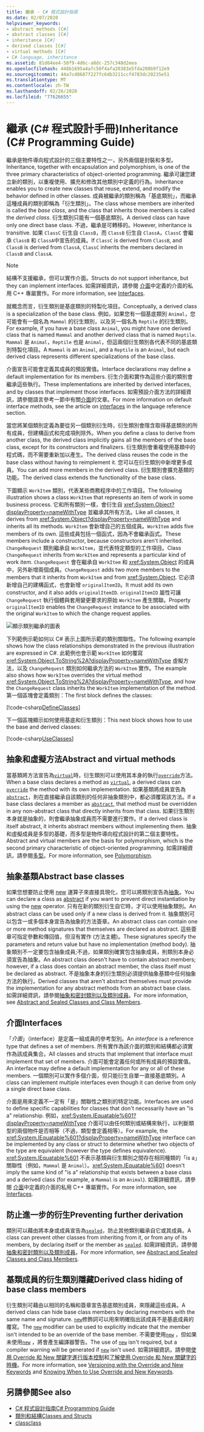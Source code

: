 ```yaml
---
title: 繼承 - C# 程式設計指南
ms.date: 02/07/2020
helpviewer_keywords:
- abstract methods [C#]
- abstract classes [C#]
- inheritance [C#]
- derived classes [C#]
- virtual methods [C#]
- C# language, inheritance
ms.assetid: 81d64ee4-50f9-4d6c-a8dc-257c348d2eea
ms.openlocfilehash: 448b1695a4afc50f4afa20383e5fda280b9f12e9
ms.sourcegitcommit: 44a7cd8687f227fc6db3211ccf4783dc20235e51
ms.translationtype: MT
ms.contentlocale: zh-TW
ms.lasthandoff: 02/26/2020
ms.locfileid: "77626655"
---
```

# <a name="inheritance-c-programming-guide"></a><span data-ttu-id="344d3-102">繼承 (C# 程式設計手冊)</span><span class="sxs-lookup"><span data-stu-id="344d3-102">Inheritance (C# Programming Guide)</span></span>

<span data-ttu-id="344d3-103">繼承是物件導向程式設計的三個主要特性之一，另外兩個是封裝和多型。</span><span class="sxs-lookup"><span data-stu-id="344d3-103">Inheritance, together with encapsulation and polymorphism, is one of the three primary characteristics of object-oriented programming.</span></span> <span data-ttu-id="344d3-104">繼承可讓您建立新的類別，以重複使用、擴充和修改其他類別中定義的行為。</span><span class="sxs-lookup"><span data-stu-id="344d3-104">Inheritance enables you to create new classes that reuse, extend, and modify the behavior defined in other classes.</span></span> <span data-ttu-id="344d3-105">成員被繼承的類別稱為「基底類別」，而繼承這種成員的類別即稱為「衍生類別」。</span><span class="sxs-lookup"><span data-stu-id="344d3-105">The class whose members are inherited is called the *base class*, and the class that inherits those members is called the *derived class*.</span></span> <span data-ttu-id="344d3-106">衍生類別只能有一個基底類別。</span><span class="sxs-lookup"><span data-stu-id="344d3-106">A derived class can have only one direct base class.</span></span> <span data-ttu-id="344d3-107">不過，繼承是可轉移的。</span><span class="sxs-lookup"><span data-stu-id="344d3-107">However, inheritance is transitive.</span></span> <span data-ttu-id="344d3-108">如果 `ClassC` 衍生自 `ClassB`，而 `ClassB` 衍生自 `ClassA`，`ClassC` 會繼承 `ClassB` 和 `ClassA`中宣告的成員。</span><span class="sxs-lookup"><span data-stu-id="344d3-108">If `ClassC` is derived from `ClassB`, and `ClassB` is derived from `ClassA`, `ClassC` inherits the members declared in `ClassB` and `ClassA`.</span></span>

> [!NOTE]
> <span data-ttu-id="344d3-109">結構不支援繼承，但可以實作介面。</span><span class="sxs-lookup"><span data-stu-id="344d3-109">Structs do not support inheritance, but they can implement interfaces.</span></span> <span data-ttu-id="344d3-110">如需詳細資訊，請參閱 [介面](../interfaces/index.md)中定義的介面的私用 C++ 專屬實作。</span><span class="sxs-lookup"><span data-stu-id="344d3-110">For more information, see [Interfaces](../interfaces/index.md).</span></span>

<span data-ttu-id="344d3-111">就概念而言，衍生類別是基底類別的特製化項目。</span><span class="sxs-lookup"><span data-stu-id="344d3-111">Conceptually, a derived class is a specialization of the base class.</span></span> <span data-ttu-id="344d3-112">例如，如果您有一個基底類別 `Animal`，您可能會有一個名為 `Mammal` 的衍生類別，以及另一個名為 `Reptile` 的衍生類別。</span><span class="sxs-lookup"><span data-stu-id="344d3-112">For example, if you have a base class `Animal`, you might have one derived class that is named `Mammal` and another derived class that is named `Reptile`.</span></span> <span data-ttu-id="344d3-113">`Mammal` 是 `Animal`，`Reptile` 也是 `Animal`，但這兩個衍生類別各代表不同的基底類別特製化項目。</span><span class="sxs-lookup"><span data-stu-id="344d3-113">A `Mammal` is an `Animal`, and a `Reptile` is an `Animal`, but each derived class represents different specializations of the base class.</span></span>

<span data-ttu-id="344d3-114">介面宣告可能會定義其成員的預設實值。</span><span class="sxs-lookup"><span data-stu-id="344d3-114">Interface declarations may define a default implementation for its members.</span></span> <span data-ttu-id="344d3-115">衍生介面和實作為這些介面的類別會繼承這些執行。</span><span class="sxs-lookup"><span data-stu-id="344d3-115">These implementations are inherited by derived interfaces, and by classes that implement those interfaces.</span></span> <span data-ttu-id="344d3-116">如需預設介面方法的詳細資訊，請參閱語言參考一節中有關[介面](../../language-reference/keywords/interface.md)的文章。</span><span class="sxs-lookup"><span data-stu-id="344d3-116">For more information on default interface methods, see the article on [interfaces](../../language-reference/keywords/interface.md) in the language reference section.</span></span>

<span data-ttu-id="344d3-117">當您將某個類別定義為要從另一個類別衍生時，衍生類別會隱含取得基底類別的所有成員，但建構函式和完成項則除外。</span><span class="sxs-lookup"><span data-stu-id="344d3-117">When you define a class to derive from another class, the derived class implicitly gains all the members of the base class, except for its constructors and finalizers.</span></span> <span data-ttu-id="344d3-118">衍生類別會重複使用基類中的程式碼，而不需要重新加以產生。</span><span class="sxs-lookup"><span data-stu-id="344d3-118">The derived class reuses the code in the base class without having to reimplement it.</span></span> <span data-ttu-id="344d3-119">您可以在衍生類別中新增更多成員。</span><span class="sxs-lookup"><span data-stu-id="344d3-119">You can add more members in the derived class.</span></span> <span data-ttu-id="344d3-120">衍生類別會擴充基類的功能。</span><span class="sxs-lookup"><span data-stu-id="344d3-120">The derived class extends the functionality of the base class.</span></span>

<span data-ttu-id="344d3-121">下圖顯示 `WorkItem` 類別，代表某些商務程序中的工作項目。</span><span class="sxs-lookup"><span data-stu-id="344d3-121">The following illustration shows a class `WorkItem` that represents an item of work in some business process.</span></span> <span data-ttu-id="344d3-122">它和所有類別一樣，會衍生自 <xref:System.Object?displayProperty=nameWithType> 並繼承其所有方法。</span><span class="sxs-lookup"><span data-stu-id="344d3-122">Like all classes, it derives from <xref:System.Object?displayProperty=nameWithType> and inherits all its methods.</span></span> <span data-ttu-id="344d3-123">`WorkItem` 會新增自己的五個成員。</span><span class="sxs-lookup"><span data-stu-id="344d3-123">`WorkItem` adds five members of its own.</span></span> <span data-ttu-id="344d3-124">這些成員包括一個函式，因為不會繼承函式。</span><span class="sxs-lookup"><span data-stu-id="344d3-124">These members include a constructor, because constructors aren't inherited.</span></span> <span data-ttu-id="344d3-125">`ChangeRequest` 類別繼承自 `WorkItem`，並代表特定類型的工作項目。</span><span class="sxs-lookup"><span data-stu-id="344d3-125">Class `ChangeRequest` inherits from `WorkItem` and represents a particular kind of work item.</span></span> <span data-ttu-id="344d3-126">`ChangeRequest` 會在繼承自 `WorkItem` 和 <xref:System.Object> 的成員中，另外新增兩個成員。</span><span class="sxs-lookup"><span data-stu-id="344d3-126">`ChangeRequest` adds two more members to the members that it inherits from `WorkItem` and from <xref:System.Object>.</span></span> <span data-ttu-id="344d3-127">它必須新增自己的建構函式，也會新增 `originalItemID`。</span><span class="sxs-lookup"><span data-stu-id="344d3-127">It must add its own constructor, and it also adds `originalItemID`.</span></span> <span data-ttu-id="344d3-128">`originalItemID` 屬性可讓 `ChangeRequest` 執行個體與套用變更要求的原始 `WorkItem` 產生關聯。</span><span class="sxs-lookup"><span data-stu-id="344d3-128">Property `originalItemID` enables the `ChangeRequest` instance to be associated with the original `WorkItem` to which the change request applies.</span></span>

![顯示類別繼承的圖表](./media/inheritance/class-inheritance-diagram.png)

<span data-ttu-id="344d3-130">下列範例示範如何以 C# 表示上圖所示範的類別關聯性。</span><span class="sxs-lookup"><span data-stu-id="344d3-130">The following example shows how the class relationships demonstrated in the previous illustration are expressed in C#.</span></span> <span data-ttu-id="344d3-131">此範例也會示範 `WorkItem` 如何覆寫 <xref:System.Object.ToString%2A?displayProperty=nameWithType> 虛擬方法，以及 `ChangeRequest` 類別如何繼承方法的 `WorkItem` 實作。</span><span class="sxs-lookup"><span data-stu-id="344d3-131">The example also shows how `WorkItem` overrides the virtual method <xref:System.Object.ToString%2A?displayProperty=nameWithType>, and how the `ChangeRequest` class inherits the `WorkItem` implementation of the method.</span></span> <span data-ttu-id="344d3-132">第一個區塊會定義類別：</span><span class="sxs-lookup"><span data-stu-id="344d3-132">The first block defines the classes:</span></span>

[!code-csharp[DefineClasses](~/samples/snippets/csharp/objectoriented/inheritance.cs#Classes)]

<span data-ttu-id="344d3-133">下一個區塊顯示如何使用基底和衍生類別：</span><span class="sxs-lookup"><span data-stu-id="344d3-133">This next block shows how to use the base and derived classes:</span></span>

[!code-csharp[UseClasses](~/samples/snippets/csharp/objectoriented/inheritance.cs#UseClasses)]

## <a name="abstract-and-virtual-methods"></a><span data-ttu-id="344d3-134">抽象和虛擬方法</span><span class="sxs-lookup"><span data-stu-id="344d3-134">Abstract and virtual methods</span></span>

<span data-ttu-id="344d3-135">當基類將方法宣告為[`virtual`](../../language-reference/keywords/virtual.md)時，衍生類別可以使用其本身的執行[`override`](../../language-reference/keywords/override.md)方法。</span><span class="sxs-lookup"><span data-stu-id="344d3-135">When a base class declares a method as [`virtual`](../../language-reference/keywords/virtual.md), a derived class can [`override`](../../language-reference/keywords/override.md) the method with its own implementation.</span></span> <span data-ttu-id="344d3-136">如果基類將成員宣告為[`abstract`](../../language-reference/keywords/abstract.md)，則在直接繼承自該類別的任何非抽象類別中，都必須覆寫該方法。</span><span class="sxs-lookup"><span data-stu-id="344d3-136">If a base class declares a member as [`abstract`](../../language-reference/keywords/abstract.md), that method must be overridden in any non-abstract class that directly inherits from that class.</span></span> <span data-ttu-id="344d3-137">如果衍生類別本身就是抽象的，則會繼承抽象成員而不需要進行實作。</span><span class="sxs-lookup"><span data-stu-id="344d3-137">If a derived class is itself abstract, it inherits abstract members without implementing them.</span></span> <span data-ttu-id="344d3-138">抽象和虛擬成員是多型的基礎，而多型是物件導向程式設計的第二個主要特性。</span><span class="sxs-lookup"><span data-stu-id="344d3-138">Abstract and virtual members are the basis for polymorphism, which is the second primary characteristic of object-oriented programming.</span></span> <span data-ttu-id="344d3-139">如需詳細資訊，請參閱[多型](./polymorphism.md)。</span><span class="sxs-lookup"><span data-stu-id="344d3-139">For more information, see [Polymorphism](./polymorphism.md).</span></span>

## <a name="abstract-base-classes"></a><span data-ttu-id="344d3-140">抽象基類</span><span class="sxs-lookup"><span data-stu-id="344d3-140">Abstract base classes</span></span>

<span data-ttu-id="344d3-141">如果您想要防止使用 [new](../../language-reference/keywords/abstract.md) 運算子來直接具現化，您可以將類別宣告為[抽象](../../language-reference/operators/new-operator.md)。</span><span class="sxs-lookup"><span data-stu-id="344d3-141">You can declare a class as [abstract](../../language-reference/keywords/abstract.md) if you want to prevent direct instantiation by using the [new](../../language-reference/operators/new-operator.md) operator.</span></span> <span data-ttu-id="344d3-142">只有在新的類別衍生自它時，才可以使用抽象類別。</span><span class="sxs-lookup"><span data-stu-id="344d3-142">An abstract class can be used only if a new class is derived from it.</span></span> <span data-ttu-id="344d3-143">抽象類別可以包含一或多個本身宣告為抽象的方法簽章。</span><span class="sxs-lookup"><span data-stu-id="344d3-143">An abstract class can contain one or more method signatures that themselves are declared as abstract.</span></span> <span data-ttu-id="344d3-144">這些簽章可指定參數和傳回值，但沒有實作 (方法主體)。</span><span class="sxs-lookup"><span data-stu-id="344d3-144">These signatures specify the parameters and return value but have no implementation (method body).</span></span> <span data-ttu-id="344d3-145">抽象類別不一定要包含抽象成員;不過，如果類別確實包含抽象成員，則類別本身必須宣告為抽象。</span><span class="sxs-lookup"><span data-stu-id="344d3-145">An abstract class doesn't have to contain abstract members; however, if a class does contain an abstract member, the class itself must be declared as abstract.</span></span> <span data-ttu-id="344d3-146">不是抽象本身的衍生類別必須提供抽象基類中任何抽象方法的執行。</span><span class="sxs-lookup"><span data-stu-id="344d3-146">Derived classes that aren't abstract themselves must provide the implementation for any abstract methods from an abstract base class.</span></span> <span data-ttu-id="344d3-147">如需詳細資訊，請參閱[抽象和密封類別以及類別成員](abstract-and-sealed-classes-and-class-members.md)。</span><span class="sxs-lookup"><span data-stu-id="344d3-147">For more information, see [Abstract and Sealed Classes and Class Members](abstract-and-sealed-classes-and-class-members.md).</span></span>

## <a name="interfaces"></a><span data-ttu-id="344d3-148">介面</span><span class="sxs-lookup"><span data-stu-id="344d3-148">Interfaces</span></span>

<span data-ttu-id="344d3-149">「*介面*」（interface）是定義一組成員的參考型別。</span><span class="sxs-lookup"><span data-stu-id="344d3-149">An *interface* is a reference type that defines a set of members.</span></span> <span data-ttu-id="344d3-150">所有實作為該介面的類別和結構都必須實作為該成員集合。</span><span class="sxs-lookup"><span data-stu-id="344d3-150">All classes and structs that implement that interface must implement that set of members.</span></span> <span data-ttu-id="344d3-151">介面可能會定義任何或所有成員的預設實值。</span><span class="sxs-lookup"><span data-stu-id="344d3-151">An interface may define a default implementation for any or all of these members.</span></span> <span data-ttu-id="344d3-152">一個類別可以實作多個介面，但只能衍生自單一直接基底類別。</span><span class="sxs-lookup"><span data-stu-id="344d3-152">A class can implement multiple interfaces even though it can derive from only a single direct base class.</span></span>

<span data-ttu-id="344d3-153">介面是用來定義不一定有「是」關聯性之類別的特定功能。</span><span class="sxs-lookup"><span data-stu-id="344d3-153">Interfaces are used to define specific capabilities for classes that don't necessarily have an "is a" relationship.</span></span> <span data-ttu-id="344d3-154">例如，<xref:System.IEquatable%601?displayProperty=nameWithType> 介面可以由任何類別或結構來執行，以判斷類型的兩個物件是否相等（不過，類型會定義相等）。</span><span class="sxs-lookup"><span data-stu-id="344d3-154">For example, the <xref:System.IEquatable%601?displayProperty=nameWithType> interface can be implemented by any class or struct to determine whether two objects of the type are equivalent (however the type defines equivalence).</span></span> <span data-ttu-id="344d3-155"><xref:System.IEquatable%601> 不表示基類與衍生類別之間存在相同種類的「is a」關聯性（例如，`Mammal` 是 `Animal`）。</span><span class="sxs-lookup"><span data-stu-id="344d3-155"><xref:System.IEquatable%601> doesn't imply the same kind of "is a" relationship that exists between a base class and a derived class (for example, a `Mammal` is an `Animal`).</span></span> <span data-ttu-id="344d3-156">如需詳細資訊，請參閱 [介面](../interfaces/index.md)中定義的介面的私用 C++ 專屬實作。</span><span class="sxs-lookup"><span data-stu-id="344d3-156">For more information, see [Interfaces](../interfaces/index.md).</span></span>

## <a name="preventing-further-derivation"></a><span data-ttu-id="344d3-157">防止進一步的衍生</span><span class="sxs-lookup"><span data-stu-id="344d3-157">Preventing further derivation</span></span>  

<span data-ttu-id="344d3-158">類別可以藉由將本身或成員宣告為[`sealed`](../../language-reference/keywords/sealed.md)，防止其他類別繼承自它或其成員。</span><span class="sxs-lookup"><span data-stu-id="344d3-158">A class can prevent other classes from inheriting from it, or from any of its members, by declaring itself or the member as [`sealed`](../../language-reference/keywords/sealed.md).</span></span> <span data-ttu-id="344d3-159">如需詳細資訊，請參閱[抽象和密封類別以及類別成員](./abstract-and-sealed-classes-and-class-members.md)。</span><span class="sxs-lookup"><span data-stu-id="344d3-159">For more information, see [Abstract and Sealed Classes and Class Members](./abstract-and-sealed-classes-and-class-members.md).</span></span>

## <a name="derived-class-hiding-of-base-class-members"></a><span data-ttu-id="344d3-160">基類成員的衍生類別隱藏</span><span class="sxs-lookup"><span data-stu-id="344d3-160">Derived class hiding of base class members</span></span>  

<span data-ttu-id="344d3-161">衍生類別可藉由以相同的名稱和簽章宣告基底類別成員，來隱藏這些成員。</span><span class="sxs-lookup"><span data-stu-id="344d3-161">A derived class can hide base class members by declaring members with the same name and signature.</span></span> <span data-ttu-id="344d3-162">[`new`](../../language-reference/keywords/new-modifier.md)修飾詞可以用來明確指出該成員不是基底成員的覆寫。</span><span class="sxs-lookup"><span data-stu-id="344d3-162">The [`new`](../../language-reference/keywords/new-modifier.md) modifier can be used to explicitly indicate that the member isn't intended to be an override of the base member.</span></span> <span data-ttu-id="344d3-163">不需要使用[`new`](../../language-reference/keywords/new-modifier.md) ，但如果未使用[`new`](../../language-reference/keywords/new-modifier.md) ，將會產生編譯器警告。</span><span class="sxs-lookup"><span data-stu-id="344d3-163">The use of [`new`](../../language-reference/keywords/new-modifier.md) isn't required, but a compiler warning will be generated if [`new`](../../language-reference/keywords/new-modifier.md) isn't used.</span></span> <span data-ttu-id="344d3-164">如需詳細資訊，請參閱[使用 Override 和 New 關鍵字進行版本控制](./versioning-with-the-override-and-new-keywords.md)和[了解使用 Override 和 New 關鍵字的時機](./knowing-when-to-use-override-and-new-keywords.md)。</span><span class="sxs-lookup"><span data-stu-id="344d3-164">For more information, see [Versioning with the Override and New Keywords](./versioning-with-the-override-and-new-keywords.md) and [Knowing When to Use Override and New Keywords](./knowing-when-to-use-override-and-new-keywords.md).</span></span>

## <a name="see-also"></a><span data-ttu-id="344d3-165">另請參閱</span><span class="sxs-lookup"><span data-stu-id="344d3-165">See also</span></span>

- [<span data-ttu-id="344d3-166">C# 程式設計指南</span><span class="sxs-lookup"><span data-stu-id="344d3-166">C# Programming Guide</span></span>](../index.md)
- [<span data-ttu-id="344d3-167">類別和結構</span><span class="sxs-lookup"><span data-stu-id="344d3-167">Classes and Structs</span></span>](./index.md)
- [<span data-ttu-id="344d3-168">class</span><span class="sxs-lookup"><span data-stu-id="344d3-168">class</span></span>](../../language-reference/keywords/class.md)
